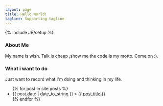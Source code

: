 ```yaml
---
layout: page
title: Hello World!
tagline: Supporting tagline
---
```

{% include JB/setup %}


### About Me

My name is wish. Talk is cheap ,show me the code is my motto. Come on :).

### What i want to do 

Just want to record what I'm doing and thinking in my life.

<ul class="posts">
  {% for post in site.posts %}
    <li><span>{{ post.date | date_to_string }}</span> &raquo; <a href="{{ BASE_PATH }}{{ post.url }}">{{ post.title }}</a></li>
  {% endfor %}
</ul>

